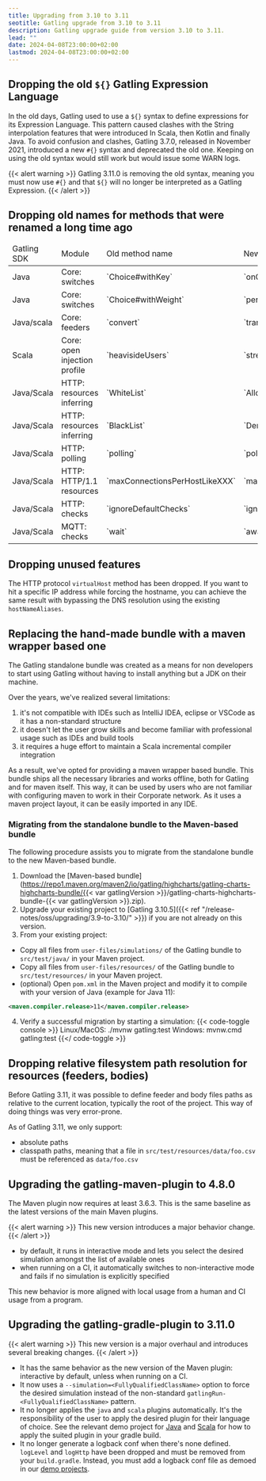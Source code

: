 ```yaml
---
title: Upgrading from 3.10 to 3.11
seotitle: Gatling upgrade from 3.10 to 3.11
description: Gatling upgrade guide from version 3.10 to 3.11.
lead: ""
date: 2024-04-08T23:00:00+02:00
lastmod: 2024-04-08T23:00:00+02:00
---
```


## Dropping the old `${}` Gatling Expression Language

In the old days, Gatling used to use a `${}` syntax to define expressions for its Expression Language.
This pattern caused clashes with the String interpolation features that were introduced In Scala, then Kotlin and finally Java.
To avoid confusion and clashes, Gatling 3.7.0, released in November 2021, introduced a new `#{}` syntax and deprecated the old one.
Keeping on using the old syntax would still work but would issue some WARN logs.

{{< alert warning >}}
Gatling 3.11.0 is removing the old syntax, meaning you must now use `#{}` and that `${}` will no longer be interpreted as a Gatling Expression.
{{< /alert >}}

## Dropping old names for methods that were renamed a long time ago

<table>
    <thead>
        <tr>
            <td>Gatling SDK</td>
            <td>Module</td>
            <td>Old method name</td>
            <td>New method name</td>
        </tr>
    </thead>
    <tbody>
        <tr>
            <td>Java</td>
            <td>Core: switches</td>
            <td>`Choice#withKey`</td>
            <td>`onCase`</td>
        </tr>
        <tr>
            <td>Java</td>
            <td>Core: switches</td>
            <td>`Choice#withWeight`</td>
            <td>`percent`</td>
        </tr>
        <tr>
            <td>Java/scala</td>
            <td>Core: feeders</td>
            <td>`convert`</td>
            <td>`transform`</td>
        </tr>
        <tr>
            <td>Scala</td>
            <td>Core: open injection profile</td>
            <td>`heavisideUsers`</td>
            <td>`stressPeakUsers`</td>
        </tr>
        <tr>
            <td>Java/Scala</td>
            <td>HTTP: resources inferring</td>
            <td>`WhiteList`</td>
            <td>`AllowList`</td>
        </tr>
        <tr>
            <td>Java/Scala</td>
            <td>HTTP: resources inferring</td>
            <td>`BlackList`</td>
            <td>`DenyList`</td>
        </tr>
        <tr>
            <td>Java/Scala</td>
            <td>HTTP: polling</td>
            <td>`polling`</td>
            <td>`poll`</td>
        </tr>
        <tr>
            <td>Java/Scala</td>
            <td>HTTP: HTTP/1.1 resources</td>
            <td>`maxConnectionsPerHostLikeXXX`</td>
            <td>`maxConnectionsPerHost(n)`</td>
        </tr>
        <tr>
            <td>Java/Scala</td>
            <td>HTTP: checks</td>
            <td>`ignoreDefaultChecks`</td>
            <td>`ignoreProtocolChecks`</td>
        </tr>
        <tr>
            <td>Java/Scala</td>
            <td>MQTT: checks</td>
            <td>`wait`</td>
            <td>`await`</td>
        </tr>
    </tbody>
</table>

## Dropping unused features

The HTTP protocol `virtualHost` method has been dropped.
If you want to hit a specific IP address while forcing the hostname, you can achieve the same result with bypassing the DNS resolution using the existing `hostNameAliases`.

## Replacing the hand-made bundle with a maven wrapper based one

The Gatling standalone bundle was created as a means for non developers to start using Gatling without having to install anything but a JDK on their machine.

Over the years, we've realized several limitations:
1. it's not compatible with IDEs such as IntelliJ IDEA, eclipse or VSCode as it has a non-standard structure
2. it doesn't let the user grow skills and become familiar with professional usage such as IDEs and build tools
3. it requires a huge effort to maintain a Scala incremental compiler integration

As a result, we've opted for providing a maven wrapper based bundle.
This bundle ships all the necessary libraries and works offline, both for Gatling and for maven itself.
This way, it can be used by users who are not familiar with configuring maven to work in their Corporate network.
As it uses a maven project layout, it can be easily imported in any IDE.

### Migrating from the standalone bundle to the Maven-based bundle

The following procedure assists you to migrate from the standalone bundle to the new Maven-based bundle.

1. Download the [Maven-based bundle](https://repo1.maven.org/maven2/io/gatling/highcharts/gatling-charts-highcharts-bundle/{{< var gatlingVersion >}}/gatling-charts-highcharts-bundle-{{< var gatlingVersion >}}.zip). 
2. Upgrade your existing project to [Gatling 3.10.5]({{< ref "/release-notes/oss/upgrading/3.9-to-3.10/" >}}) if you are not already on this version.
3. From your existing project: 
  - Copy all files from `user-files/simulations/` of the Gatling bundle to `src/test/java/` in your Maven project.
  - Copy all files from `user-files/resources/` of the Gatling bundle to `src/test/resources/` in your Maven project.
  - (optional) Open `pom.xml` in the Maven project and modify it to compile with your version of Java (example for Java 11):

  ```xml
  <maven.compiler.release>11</maven.compiler.release>
  ```
4. Verify a successful migration by starting a simulation:
  {{< code-toggle console >}}
  Linux/MacOS: ./mvnw gatling:test
  Windows: mvnw.cmd gatling:test
  {{</ code-toggle >}}

## Dropping relative filesystem path resolution for resources (feeders, bodies)

Before Gatling 3.11, it was possible to define feeder and body files paths as relative to the current location, typically the root of the project.
This way of doing things was very error-prone.

As of Gatling 3.11, we only support:
* absolute paths
* classpath paths, meaning that a file in `src/test/resources/data/foo.csv` must be referenced as `data/foo.csv`

## Upgrading the gatling-maven-plugin to 4.8.0

The Maven plugin now requires at least 3.6.3.
This is the same baseline as the latest versions of the main Maven plugins.

{{< alert warning >}}
This new version introduces a major behavior change.
{{< /alert >}}

* by default, it runs in interactive mode and lets you select the desired simulation amongst the list of available ones
* when running on a CI, it automatically switches to non-interactive mode and fails if no simulation is explicitly specified

This new behavior is more aligned with local usage from a human and CI usage from a program.

## Upgrading the gatling-gradle-plugin to 3.11.0

{{< alert warning >}}
This new version is a major overhaul and introduces several breaking changes.
{{< /alert >}}

* It has the same behavior as the new version of the Maven plugin: interactive by default, unless when running on a CI.
* It now uses a `--simulation=<FullyQualifiedClassName>` option to force the desired simulation instead of the non-standard `gatlingRun-<FullyQualifiedClassName>` pattern.
* It no longer applies the `java` and `scala` plugins automatically. It's the responsibility of the user to apply the desired plugin for their language of choice. See the relevant demo project for [Java](https://github.com/gatling/gatling-gradle-plugin-demo-java/blob/main/build.gradle#L2) and [Scala](https://github.com/gatling/gatling-gradle-plugin-demo-scala/blob/main/build.gradle#L2) for how to apply the suited plugin in your gradle build.
* It no longer generate a logback conf when there's none defined. `logLevel` and `logHttp` have been dropped and must be removed from your `build.gradle`. Instead, you must add a logback conf file as demoed in our [demo projects](https://github.com/gatling/gatling-gradle-plugin-demo-java/tree/main/src/gatling/resources).
